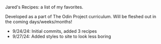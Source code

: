 Jared's Recipes: a list of my favorites.

Developed as a part of The Odin Project curriculum. Will be fleshed out in the coming days/weeks/months!

- 9/24/24: Initial commits, added 3 recipes
- 9/27/24: Added styles to site to look less boring
